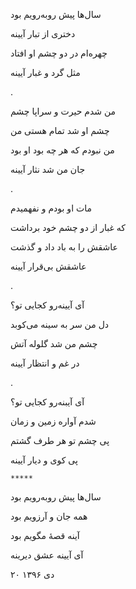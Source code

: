 <!-- 
.. title: آیینه‌رو
.. slug: aeineh-roo
.. date: 2018-02-11 19:26:25 UTC
.. tags: غزل
.. category: 
.. link: 
.. description: 
.. type: text
-->

سال‌ها پیش روبه‌رویم بود

دختری از تبار آیینه

چهره‌ام در دو چشم او افتاد

مثل گرد و غبار آیینه

.


من شدم حیرت و سراپا چشم

چشم او شد تمام هستی من

من نبودم که هر چه بود او بود

جان من شد نثار آیینه

.


مات او بودم و نفهمیدم

که غبار از دو چشم خود برداشت

عاشقش را به باد داد و گذشت

عاشقش بی‌قرار آیینه

.

آی آیینه‌رو کجایی تو؟

دل من سر به سینه می‌کوبد

چشم من شد گلوله آتش

در غم و انتظار آیینه

.

آی آیبنه‌رو کجایی تو؟

شدم آواره زمین و زمان

پی چشم تو هر طرف گشتم

پی کوی و دیار آیینه

`*****`

سال‌ها پیش روبه‌رویم بود

همه جان و آرزویم بود

آینه قصهٔ مگویم بود

آی آیینه عشق دیرینه


۲۰ دی ۱۳۹۶